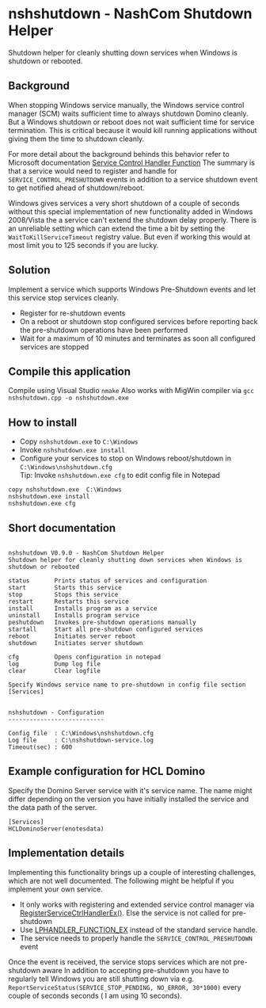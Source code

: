 
# nshshutdown - NashCom Shutdown Helper

Shutdown helper for cleanly shutting down services when Windows is shutdown or rebooted.

## Background

When stopping Windows service manually, the Windows service control manager (SCM) waits sufficient time to always shutdown Domino cleanly.
But a Windows shutdown or reboot does not wait sufficient time for service termination.
This is critical because it would kill running applications without giving them the time to shutdown cleanly.

For more detail about the background behinds this behavior refer to Microsoft documentation [Service Control Handler Function](https://learn.microsoft.com/en-us/windows/win32/services/service-control-handler-function)
The summary is that a service would need to register and handle for `SERVICE_CONTROL_PRESHUTDOWN` events in addition to a service shutdown event to get notified ahead of shutdown/reboot.

Windows gives services a very short shutdown of a couple of seconds without this special implementation of new functionality added in Windows 2008/Vista the a service can't extend the shutdown delay properly.
There is an unreliable setting which can extend the time a bit by setting the `WaitToKillServiceTimeout` registry value. But even if working this would at most limit you to 125 seconds if you are lucky.

## Solution

Implement a service which supports Windows Pre-Shutdown events and let this service stop services cleanly.

- Register for re-shutdown events
- On a reboot or shutdown stop configured services before reporting back the pre-shutdown operations have been performed
- Wait for a maximum of 10 minutes and terminates as soon all configured services are stopped


## Compile this application

Compile using Visual Studio `nmake`
Also works with MigWin compiler via `gcc nshshutdown.cpp -o nshshutdown.exe`


## How to install

- Copy `nshshutdown.exe` to `C:\Windows`
- Invoke `nshshutdown.exe install`
- Configure your services to stop on Windows reboot/shutdown in `C:\Windows\nshshutdown.cfg`  
  Tip: Invoke `nshshutdown.exe cfg` to edit config file in Notepad

```
copy nshshutdown.exe  C:\Windows
nshshutdown.exe install
nshshutdown.exe cfg
```

## Short documentation

```

nshshutdown V0.9.0 - NashCom Shutdown Helper
Shutdown helper for cleanly shutting down services when Windows is shutdown or rebooted

status       Prints status of services and configuration
start        Starts this service
stop         Stops this service
restart      Restarts this service
install      Installs program as a service
uninstall    Installs program service
peshutdown   Invokes pre-shutdown operations manually
startall     Start all pre-shutdown configured services
reboot       Initiates server reboot
shutdown     Initiates server shutdown

cfg          Opens configuration in notepad
log          Dump log file
clear        Clear logfile

Specify Windows service name to pre-shutdown in config file section [Services]


nshshutdown - Configuration
---------------------------

Config file  : C:\Windows\nshshutdown.cfg
Log file     : C:\nshshutdown-service.log
Timeout(sec) : 600
```

## Example configuration for HCL Domino

Specify the Domino Server service with it's service name.
The name might differ depending on the version you have initially installed the service and the data path of the server.

```
[Services]
HCLDominoServer(enotesdata)
```


## Implementation details

Implementing this functionality brings up a couple of interesting challenges, which are not well documented.
The following might be helpful if you implement your own service.

- It only works with registering and extended service control manager via [RegisterServiceCtrlHandlerEx()](https://learn.microsoft.com/en-us/windows/win32/api/winsvc/nf-winsvc-registerservicectrlhandlerexa). Else the service is not called for pre-shutdown
- Use [LPHANDLER_FUNCTION_EX](https://learn.microsoft.com/en-us/windows/win32/api/winsvc/nc-winsvc-lphandler_function_ex) instead of the standard service handle.
- The service needs to properly handle the `SERVICE_CONTROL_PRESHUTDOWN` event

Once the event is received, the service stops services which are not pre-shutdown aware
In addition to accepting pre-shutdown you have to regularly tell Windows you are still shutting down via e.g. 
`ReportServiceStatus(SERVICE_STOP_PENDING, NO_ERROR, 30*1000)` every couple of seconds seconds ( I am using 10 seconds).

